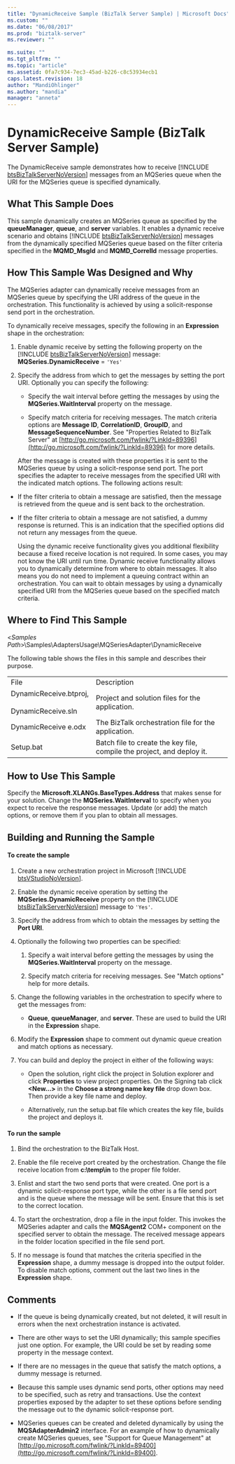 ```yaml
---
title: "DynamicReceive Sample (BizTalk Server Sample) | Microsoft Docs"
ms.custom: ""
ms.date: "06/08/2017"
ms.prod: "biztalk-server"
ms.reviewer: ""

ms.suite: ""
ms.tgt_pltfrm: ""
ms.topic: "article"
ms.assetid: 0fa7c934-7ec3-45ad-b226-c8c53934ecb1
caps.latest.revision: 18
author: "MandiOhlinger"
ms.author: "mandia"
manager: "anneta"
---
```

# DynamicReceive Sample (BizTalk Server Sample)
The DynamicReceive sample demonstrates how to receive [!INCLUDE [btsBizTalkServerNoVersion](../includes/btsbiztalkservernoversion-md.md)] messages from an MQSeries queue when the URI for the MQSeries queue is specified dynamically.  
  
## What This Sample Does  
 This sample dynamically creates an MQSeries queue as specified by the <strong>queueManager</strong>, <strong>queue</strong>, and <strong>server</strong> variables. It enables a dynamic receive scenario and obtains [!INCLUDE [btsBizTalkServerNoVersion](../includes/btsbiztalkservernoversion-md.md)] messages from the dynamically specified MQSeries queue based on the filter criteria specified in the <strong>MQMD_MsgId</strong> and <strong>MQMD_CorrelId</strong> message properties.  
  
## How This Sample Was Designed and Why  
 The MQSeries adapter can dynamically receive messages from an MQSeries queue by specifying the URI address of the queue in the orchestration. This functionality is achieved by using a solicit-response send port in the orchestration.  
  
 To dynamically receive messages, specify the following in an **Expression** shape in the orchestration:  
  
1. Enable dynamic receive by setting the following property on the [!INCLUDE [btsBizTalkServerNoVersion](../includes/btsbiztalkservernoversion-md.md)] message: <strong>MQSeries.DynamicReceive</strong> = `'Yes'`  
  
2. Specify the address from which to get the messages by setting the port URI. Optionally you can specify the following:  
  
   -   Specify the wait interval before getting the messages by using the **MQSeries.WaitInterval** property on the message.  
  
   -   Specify match criteria for receiving messages. The match criteria options are **Message ID**, **CorrelationID**, **GroupID**, and **MessageSequenceNumber**. See "Properties Related to BizTalk Server" at [http://go.microsoft.com/fwlink/?LinkId=89396](http://go.microsoft.com/fwlink/?LinkId=89396) for more details.  
  
   After the message is created with these properties it is sent to the MQSeries queue by using a solicit-response send port. The port specifies the adapter to receive messages from the specified URI with the indicated match options. The following actions result:  
  
- If the filter criteria to obtain a message are satisfied, then the message is retrieved from the queue and is sent back to the orchestration.  
  
- If the filter criteria to obtain a message are not satisfied, a dummy response is returned. This is an indication that the specified options did not return any messages from the queue.  
  
  Using the dynamic receive functionality gives you additional flexibility because a fixed receive location is not required. In some cases, you may not know the URI until run time. Dynamic receive functionality allows you to dynamically determine from where to obtain messages. It also means you do not need to implement a queuing contract within an orchestration.  You can wait to obtain messages by using a dynamically specified URI from the MQSeries queue based on the specified match criteria.  
  
## Where to Find This Sample  
 \<*Samples Path*\>\Samples\AdaptersUsage\MQSeriesAdapter\DynamicReceive  
  
 The following table shows the files in this sample and describes their purpose.  
  
|||  
|-|-|  
|File|Description|  
|DynamicReceive.btproj,<br /><br /> DynamicReceive.sln|Project and solution files for the application.|  
|DynamicReceive e.odx|The BizTalk orchestration file for the application.|  
|Setup.bat|Batch file to create the key file, compile the project, and deploy it.|  
  
## How to Use This Sample  
 Specify the **Microsoft.XLANGs.BaseTypes.Address** that makes sense for your solution. Change the **MQSeries.WaitInterval** to specify when you expect to receive the response messages. Update (or add) the match options, or remove them if you plan to obtain all messages.  
  
## Building and Running the Sample  
  
#### To create the sample  
  
1. Create a new orchestration project in Microsoft [!INCLUDE [btsVStudioNoVersion](../includes/btsvstudionoversion-md.md)].  
  
2. Enable the dynamic receive operation by setting the <strong>MQSeries.DynamicReceive</strong> property on the [!INCLUDE [btsBizTalkServerNoVersion](../includes/btsbiztalkservernoversion-md.md)] message to `'Yes'`.  
  
3. Specify the address from which to obtain the messages by setting the **Port URI**.  
  
4. Optionally the following two properties can be specified:  
  
   1.  Specify a wait interval before getting the messages by using the **MQSeries.WaitInterval** property on the message.  
  
   2.  Specify match criteria for receiving messages. See "Match options" help for more details.  
  
5. Change the following variables in the orchestration to specify where to get the messages from:  
  
   -   **Queue**, **queueManager**, and **server**. These are used to build the URI in the **Expression** shape.  
  
6. Modify the **Expression** shape to comment out dynamic queue creation and match options as necessary.  
  
7. You can build and deploy the project in either of the following ways:  
  
   -   Open the solution, right click the project in Solution explorer and click **Properties** to view project properties. On the Signing tab click **\<New...\>** in the **Choose a strong name key file** drop down box. Then provide a key file name and deploy.  
  
   -   Alternatively, run the setup.bat file which creates the key file, builds the project and deploys it.  
  
#### To run the sample  
  
1.  Bind the orchestration to the BizTalk Host.  
  
2.  Enable the file receive port created by the orchestration. Change the file receive location from **c:\temp\in** to the proper file folder.  
  
3.  Enlist and start the two send ports that were created. One port is a dynamic solicit-response port type, while the other is a file send port and is the queue where the message will be sent. Ensure that this is set to the correct location.  
  
4.  To start the orchestration, drop a file in the input folder. This invokes the MQSeries adapter and calls the **MQSAgent2** COM+ component on the specified server to obtain the message. The received message appears in the folder location specified in the file send port.  
  
5.  If no message is found that matches the criteria specified in the **Expression** shape, a dummy message is dropped into the output folder. To disable match options, comment out the last two lines in the **Expression** shape.  
  
## Comments  
  
-   If the queue is being dynamically created, but not deleted, it will result in errors when the next orchestration instance is activated.  
  
-   There are other ways to set the URI dynamically; this sample specifies just one option. For example, the URI could be set by reading some property in the message context.  
  
-   If there are no messages in the queue that satisfy the match options, a dummy message is returned.  
  
-   Because this sample uses dynamic send ports, other options may need to be specified, such as retry and transactions. Use the context properties exposed by the adapter to set these options before sending the message out to the dynamic solicit-response port.  
  
-   MQSeries queues can be created and deleted dynamically by using the **MQSAdapterAdmin2** interface. For an example of how to dynamically create MQSeries queues, see "Support for Queue Management" at [http://go.microsoft.com/fwlink/?LinkId=89400](http://go.microsoft.com/fwlink/?LinkId=89400).
